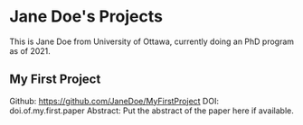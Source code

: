 # Jane Doe's Projects

This is Jane Doe from University of Ottawa, currently doing an PhD program as of 2021.

## My First Project

Github: https://github.com/JaneDoe/MyFirstProject
DOI: doi.of.my.first.paper
Abstract: Put the abstract of the paper here if available.

